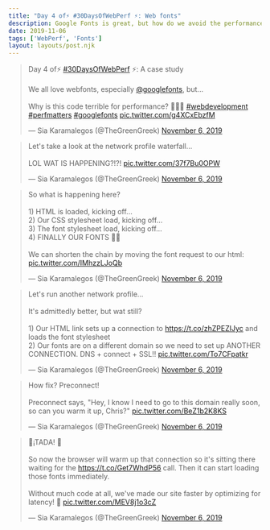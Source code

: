 ```yaml
---
title: "Day 4 of⚡️ #30DaysOfWebPerf ⚡️: Web fonts"
description: Google Fonts is great, but how do we avoid the performance pitfalls?
date: 2019-11-06
tags: ['WebPerf', 'Fonts']
layout: layouts/post.njk
---
```


<blockquote class="twitter-tweet"><p lang="en" dir="ltr">Day 4 of⚡️ <a href="https://twitter.com/hashtag/30DaysOfWebPerf?src=hash&amp;ref_src=twsrc%5Etfw">#30DaysOfWebPerf</a> ⚡️: A case study <br><br>We all love webfonts, especially <a href="https://twitter.com/googlefonts?ref_src=twsrc%5Etfw">@googlefonts</a>, but...<br><br>Why is this code terrible for performance? 🐢🐢🐢 <a href="https://twitter.com/hashtag/webdevelopment?src=hash&amp;ref_src=twsrc%5Etfw">#webdevelopment</a> <a href="https://twitter.com/hashtag/perfmatters?src=hash&amp;ref_src=twsrc%5Etfw">#perfmatters</a> <a href="https://twitter.com/hashtag/googlefonts?src=hash&amp;ref_src=twsrc%5Etfw">#googlefonts</a> <a href="https://t.co/g4XCxEbzfM">pic.twitter.com/g4XCxEbzfM</a></p>&mdash; Sia Karamalegos (@TheGreenGreek) <a href="https://twitter.com/TheGreenGreek/status/1192086922895736833?ref_src=twsrc%5Etfw">November 6, 2019</a></blockquote> <script async src="https://platform.twitter.com/widgets.js" charset="utf-8"></script>

<blockquote class="twitter-tweet" data-conversation="none"><p lang="en" dir="ltr">Let&#39;s take a look at the network profile waterfall...<br><br>LOL WAT IS HAPPENING?!?! <a href="https://t.co/37f7Bu0OPW">pic.twitter.com/37f7Bu0OPW</a></p>&mdash; Sia Karamalegos (@TheGreenGreek) <a href="https://twitter.com/TheGreenGreek/status/1192086930399342593?ref_src=twsrc%5Etfw">November 6, 2019</a></blockquote> <script async src="https://platform.twitter.com/widgets.js" charset="utf-8"></script>

<blockquote class="twitter-tweet" data-conversation="none"><p lang="en" dir="ltr">So what is happening here?<br><br>1) HTML is loaded, kicking off...<br>2) Our CSS stylesheet load, kicking off...<br>3) The font stylesheet load, kicking off...<br>4) FINALLY OUR FONTS 🤦‍♀️<br><br>We can shorten the chain by moving the font request to our html: <a href="https://t.co/IMhzzLJoQb">pic.twitter.com/IMhzzLJoQb</a></p>&mdash; Sia Karamalegos (@TheGreenGreek) <a href="https://twitter.com/TheGreenGreek/status/1192086935285706758?ref_src=twsrc%5Etfw">November 6, 2019</a></blockquote> <script async src="https://platform.twitter.com/widgets.js" charset="utf-8"></script>

<blockquote class="twitter-tweet" data-conversation="none"><p lang="en" dir="ltr">Let&#39;s run another network profile...<br><br>It&#39;s admittedly better, but wat still?<br><br>1) Our HTML link sets up a connection to <a href="https://t.co/zhZPEZIJyc">https://t.co/zhZPEZIJyc</a> and loads the font stylesheet<br>2) Our fonts are on a different domain so we need to set up ANOTHER CONNECTION. DNS + connect + SSL!! <a href="https://t.co/To7CFpatkr">pic.twitter.com/To7CFpatkr</a></p>&mdash; Sia Karamalegos (@TheGreenGreek) <a href="https://twitter.com/TheGreenGreek/status/1192086942537732096?ref_src=twsrc%5Etfw">November 6, 2019</a></blockquote> <script async src="https://platform.twitter.com/widgets.js" charset="utf-8"></script>

<blockquote class="twitter-tweet" data-conversation="none"><p lang="en" dir="ltr">How fix? Preconnect!<br><br>Preconnect says, &quot;Hey, I know I need to go to this domain really soon, so can you warm it up, Chris?&quot; <a href="https://t.co/BeZ1b2K8KS">pic.twitter.com/BeZ1b2K8KS</a></p>&mdash; Sia Karamalegos (@TheGreenGreek) <a href="https://twitter.com/TheGreenGreek/status/1192086948694896640?ref_src=twsrc%5Etfw">November 6, 2019</a></blockquote> <script async src="https://platform.twitter.com/widgets.js" charset="utf-8"></script>

<blockquote class="twitter-tweet" data-conversation="none"><p lang="en" dir="ltr">🎉¡TADA! 🎉<br><br>So now the browser will warm up that connection so it&#39;s sitting there waiting for the <a href="https://t.co/Get7WhdP56">https://t.co/Get7WhdP56</a> call. Then it can start loading those fonts immediately.<br><br>Without much code at all, we&#39;ve made our site faster by optimizing for latency! 🎊 <a href="https://t.co/MEV8j1o3cZ">pic.twitter.com/MEV8j1o3cZ</a></p>&mdash; Sia Karamalegos (@TheGreenGreek) <a href="https://twitter.com/TheGreenGreek/status/1192086955988791298?ref_src=twsrc%5Etfw">November 6, 2019</a></blockquote> <script async src="https://platform.twitter.com/widgets.js" charset="utf-8"></script>
